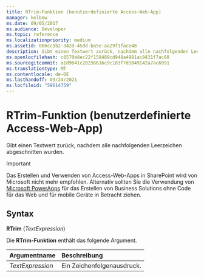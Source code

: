 ```yaml
---
title: RTrim-Funktion (benutzerdefinierte Access-Web-App)
manager: kelbow
ms.date: 09/05/2017
ms.audience: Developer
ms.topic: reference
ms.localizationpriority: medium
ms.assetid: 0b6cc5b2-342d-45dd-ba5e-aa29f1face48
description: Gibt einen Textwert zurück, nachdem alle nachfolgenden Leerzeichen abgeschnitten wurden.
ms.openlocfilehash: c8570e8ec22f158489cd948a4981ac8431f7ac88
ms.sourcegitcommit: a1d9041c20256616c9c183f7d1049142a7ac6991
ms.translationtype: MT
ms.contentlocale: de-DE
ms.lasthandoff: 09/24/2021
ms.locfileid: "59614759"
---
```

# <a name="rtrim-function-access-custom-web-app"></a>RTrim-Funktion (benutzerdefinierte Access-Web-App)

Gibt einen Textwert zurück, nachdem alle nachfolgenden Leerzeichen abgeschnitten wurden.
  
> [!IMPORTANT]
> Das Erstellen und Verwenden von Access-Web-Apps in SharePoint wird von Microsoft nicht mehr empfohlen. Alternativ sollten Sie die Verwendung von [Microsoft PowerApps](https://powerapps.microsoft.com/en-us/) für das Erstellen von Business Solutions ohne Code für das Web und für mobile Geräte in Betracht ziehen. 
  
## <a name="syntax"></a>Syntax

 **RTrim** (*TextExpression*) 
  
Die **RTrim-Funktion** enthält das folgende Argument. 
  
|**Argumentname**|**Beschreibung**|
|:-----|:-----|
| *TextExpression*  <br/> |Ein Zeichenfolgenausdruck.  <br/> |
   

